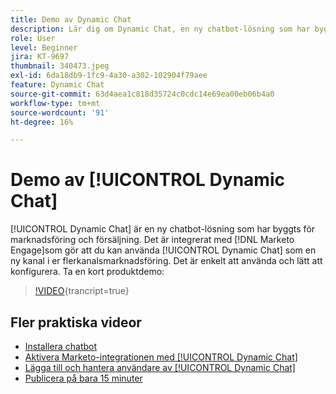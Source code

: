 ```yaml
---
title: Demo av Dynamic Chat
description: Lär dig om Dynamic Chat, en ny chatbot-lösning som har byggts för marknadsföring och försäljning från Adobe.
role: User
level: Beginner
jira: KT-9697
thumbnail: 340473.jpeg
exl-id: 6da18db9-1fc9-4a30-a302-102904f79aee
feature: Dynamic Chat
source-git-commit: 63d4aea1c818d35724c0cdc14e69ea00eb06b4a0
workflow-type: tm+mt
source-wordcount: '91'
ht-degree: 16%

---
```


# Demo av [!UICONTROL Dynamic Chat]

[!UICONTROL Dynamic Chat]  är en ny chatbot-lösning som har byggts för marknadsföring och försäljning. Det är integrerat med [!DNL Marketo Engage]som gör att du kan använda [!UICONTROL Dynamic Chat]  som en ny kanal i er flerkanalsmarknadsföring. Det är enkelt att använda och lätt att konfigurera. Ta en kort produktdemo:

>[!VIDEO](https://video.tv.adobe.com/v/340473/?quality=12&learn=on){trancript=true}

## Fler praktiska videor

* [Installera chatbot](setup.md)
* [Aktivera Marketo-integrationen med [!UICONTROL Dynamic Chat]](marketo-integration.md)
* [Lägga till och hantera användare av [!UICONTROL Dynamic Chat]](user-management.md)
* [Publicera på bara 15 minuter](go-live-in-15-minutes.md)

